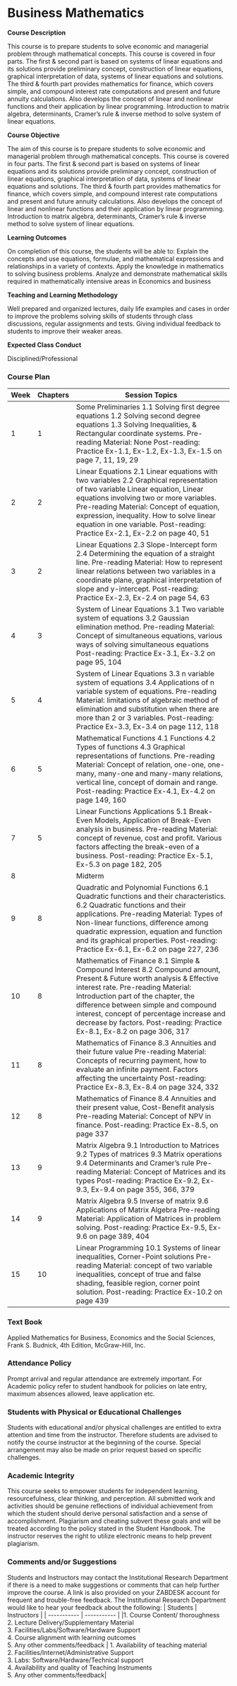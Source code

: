 # Business Mathematics
**Course Description**

This course is to prepare students to solve economic and managerial problem through mathematical concepts. This course is covered in four parts. The first & second part is based on systems of linear equations and its solutions provide preliminary concept, construction of linear equations, graphical interpretation of data, systems of linear equations and solutions. The third & fourth part provides mathematics for finance, which covers simple, and compound interest rate computations and present and future annuity calculations. Also develops the concept of linear and nonlinear functions and their application by linear programming. Introduction to matrix algebra, determinants, Cramer’s rule & inverse method to solve system of linear equations.

**Course Objective**

The aim of this course is to prepare students to solve economic and managerial problem through mathematical concepts. This course is covered in four parts. The first & second part is based on systems of linear equations and its solutions provide preliminary concept, construction of linear equations, graphical interpretation of data, systems of linear equations and solutions. The third & fourth part provides mathematics for finance, which covers simple, and compound interest rate computations and present and future annuity calculations. Also develops the concept of linear and nonlinear functions and their application by linear programming. Introduction to matrix algebra, determinants, Cramer’s rule & inverse method to solve system of linear equations.

**Learning Outcomes**

On completion of this course, the students will be able to: Explain the concepts and use equations, formulae, and mathematical expressions and relationships in a variety of contexts. Apply the knowledge in mathematics to solving business problems. Analyze and demonstrate mathematical skills required in mathematically intensive areas in Economics and business

**Teaching and Learning Methodology**

Well prepared and organized lectures, daily life examples and cases in order to improve the problems solving skills of students through class discussions, regular assignments and tests. Giving individual feedback to students to improve their weaker areas.

**Expected Class Conduct**

Disciplined/Professional

### Course Plan 
| Week | Chapters | Session Topics |
| ----------- | ----------- |----------- |
| 1 | 1 | Some Preliminaries 1.1 Solving first degree equations 1.2 Solving second degree equations 1.3 Solving Inequalities, & Rectangular coordinate systems. Pre-reading Material: None Post-reading: Practice Ex-1.1, Ex-1.2, Ex-1.3, Ex-1.5 on page 7, 11, 19, 29 | 
| 2 | 2 | Linear Equations 2.1 Linear equations with two variables 2.2 Graphical representation of two variable Linear equation, Linear equations involving two or more variables. Pre-reading Material: Concept of equation, expression, inequality. How to solve linear equation in one variable. Post-reading: Practice Ex-2.1, Ex-2.2 on page 40, 51 |
| 3 | 2 | Linear Equations 2.3 Slope-Intercept form 2.4 Determining the equation of a straight line. Pre-reading Material: How to represent linear relations between two variables in a coordinate plane, graphical interpretation of slope and y-intercept. Post-reading: Practice Ex-2.3, Ex-2.4 on page 54, 63 |
| 4 | 3 | System of Linear Equations 3.1 Two variable system of equations 3.2 Gaussian elimination method. Pre-reading Material: Concept of simultaneous equations, various ways of solving simultaneous equations Post-reading: Practice Ex-3.1, Ex-3.2 on page 95, 104 |
| 5 | 4 | System of Linear Equations 3.3 n variable system of equations 3.4 Applications of n variable system of equations. Pre-reading Material: limitations of algebraic method of elimination and substitution when there are more than 2 or 3 variables. Post-reading: Practice Ex-3.3, Ex-3.4 on page 112, 118 |
| 6 | 5 | Mathematical Functions 4.1 Functions 4.2 Types of functions 4.3 Graphical representations of functions. Pre-reading Material: Concept of relation, one-one, one-many, many-one and many-many relations, vertical line, concept of domain and range. Post-reading: Practice Ex-4.1, Ex-4.2 on page 149, 160 |
| 7 | 5 | Linear Functions Applications 5.1 Break-Even Models, Application of Break-Even analysis in business. Pre-reading Material: concept of revenue, cost and profit. Various factors affecting the break-even of a business. Post-reading: Practice Ex-5.1, Ex-5.3 on page 182, 205 |
| 8 |  | Midterm |
| 9 | 8 | Quadratic and Polynomial Functions 6.1 Quadratic functions and their characteristics. 6.2 Quadratic functions and their applications. Pre-reading Material: Types of Non-linear functions, difference among quadratic expression, equation and function and its graphical properties. Post-reading: Practice Ex-6.1, Ex-6.2 on page 227, 236 |
| 10 | 8 | Mathematics of Finance 8.1 Simple & Compound Interest 8.2 Compound amount, Present & Future worth analysis & Effective interest rate. Pre-reading Material: Introduction part of the chapter, the difference between simple and compound interest, concept of percentage increase and decrease by factors. Post-reading: Practice Ex-8.1, Ex-8.2 on page 306, 317 |
| 11 | 8 | Mathematics of Finance 8.3 Annuities and their future value Pre-reading Material: Concepts of recurring payment, how to evaluate an infinite payment. Factors affecting the uncertainty Post-reading: Practice Ex-8.3, Ex-8.4 on page 324, 332 |
| 12 | 8 | Mathematics of Finance 8.4 Annuities and their present value, Cost-Benefit analysis Pre-reading Material: Concept of NPV in finance. Post-reading: Practice Ex-8.5, on page 337 |
| 13 | 9 | Matrix Algebra 9.1 Introduction to Matrices 9.2 Types of matrices 9.3 Matrix operations 9.4 Determinants and Cramer’s rule Pre-reading Material: Concept of Matrices and its types Post-reading: Practice Ex-9.2, Ex-9.3, Ex-9.4 on page 355, 366, 379 |
| 14 | 9 | Matrix Algebra 9.5 Inverse of matrix 9.6 Applications of Matrix Algebra Pre-reading Material: Application of Matrices in problem solving. Post-reading: Practice Ex-9.5, Ex-9.6 on page 389, 404 |
| 15 | 10 | Linear Programming 10.1 Systems of linear inequalities, Corner-Point solutions Pre-reading Material: concept of two variable inequalities, concept of true and false shading, feasible region, corner point solution. Post-reading: Practice Ex-10.2 on page 439 |
### Text Book
 Applied Mathematics for Business, Economics and the Social Sciences, Frank S. Budnick, 4th Edition, McGraw-Hill, Inc.
 ### Attendance Policy
 Prompt arrival and regular attendance are extremely important. For Academic policy refer to student handbook for policies on late entry, maximum absences allowed, leave application etc.
 ### Students with Physical or Educational Challenges
 Students with educational and/or physical challenges are entitled to extra attention and time from the instructor. Therefore students are advised to notify the course instructor at the beginning of the course. Special arrangement may also be made on prior request based on specific challenges.
 ### Academic Integrity
 This course seeks to empower students for independent learning, resourcefulness, clear thinking, and perception. All submitted work and activities should be genuine reflections of individual achievement from which the student should derive personal satisfaction and a sense of accomplishment. Plagiarism and cheating subvert these goals and will be treated according to the policy stated in the Student Handbook. The instructor reserves the right to utilize electronic means to help prevent plagiarism.
 ### Comments and/or Suggestions
 Students and Instructors may contact the Institutional Research Department if there is a need to make suggestions or comments that can help further improve the course. A link is also provided on your ZABDESK account for frequent and trouble-free feedback. The Institutional Research Department would like to hear your feedback about the following:
 | Students | Instructors |
 | ----------- | ----------- |
 |1.   Course Content/ thoroughness <br> 2.   Lecture Delivery/Supplementary Material <br> 3.   Facilities/Labs/Software/Hardware Support <br> 4.   Course alignment with learning outcomes <br> 5.   Any other comments/feedback | 1.  Availability of teaching material <br> 2.   Facilities/Internet/Administrative Support <br> 3.   Labs: Software/Hardware/Technical support <br> 4.  Availability and quality of Teaching Instruments <br> 5.  Any other comments/feedback|
 


